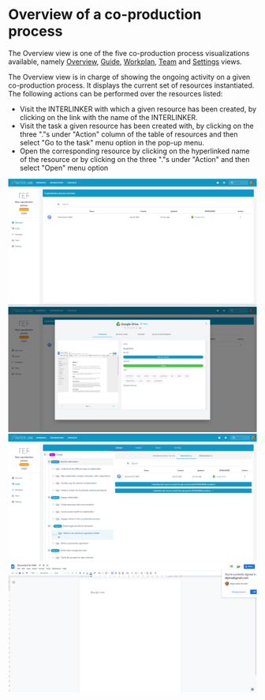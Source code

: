 # Overview of a co-production process

The Overview view is one of the five co-production process visualizations available, namely [Overview](/docs/en/coproductionprocess-overview.html#), [Guide](/docs/en/coproductionprocess-guide.html), [Workplan](/docs/en/coproductionprocess-workplan.html), [Team](/docs/en/coproductionprocess-team.html) and [Settings](/docs/en/coproductionprocess-settings.html) views.  

The Overview view is in charge of showing the ongoing activity on a given co-production process. It displays the current set of resources instantiated. The following actions can be performed over the resources listed:
- Visit the INTERLINKER with which a given resource has been created, by clicking on the link with the name of the INTERLINKER.
- Visit the task a given resource has been created with, by clicking on the three "."s under "Action" column of the table of resources and then select "Go to the task" menu option in the pop-up menu. 
- Open the corresponding resource by clicking on the hyperlinked name of the resource or by clicking on the three "."s under "Action" and then select "Open" menu option

![Coproduction process overview](images/coproductionproces-overview.png)
![INTERLINK associated to resource](images/overview-resource-interlink.png)
![Task associated to resource](images/overview-resource-task.png)
![View of a resource](images/overview-resource-view.png)
